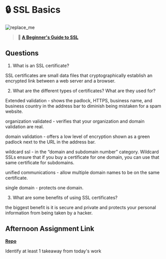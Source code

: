 # 🔒 SSL Basics

![replace_me](https://codeworks.blob.core.windows.net/public/assets/img/illustrations/placeholder.svg)

> **📖 [A Beginner's Guide to SSL](https://codeworksacademy.com/fs-student-guide/resources/wk8-9/07-SSL)**

## Questions

1. What is an SSL certificate?

SSL certificates are small data files that cryptographically establish an encrypted link between a web server and a browser.

2. What are the different types of certificates? What are they used for?

Extended validation - shows the padlock, HTTPS, business name, and business country in the address bar to diminish being mistaken for a spam website.

organization validated - verifies that your organization and domain validation are real.

domain validation - offers a low level of encryption shown as a green padlock next to the URL in the address bar.

wildcard ssl -  in the “domain and subdomain number” category. Wildcard SSLs ensure that if you buy a certificate for one domain, you can use that same certificate for subdomains.

unified communications - allow multiple domain names to be on the same certificate. 

single domain -  protects one domain.

3. What are some benefits of using SSL certificates?

the biggest benefit is it is secure and private and protects your personal information from being taken by a hacker.

## Afternoon Assignment Link

**[Repo](https://github.com/Seth-McCormick/<ASSIGNMENT_REPO>)**

Identify at least 1 takeaway from today's work
